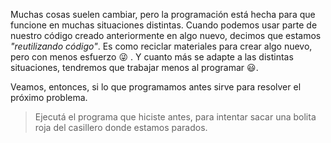 Muchas cosas suelen cambiar, pero la programación está hecha para que funcione en muchas situaciones distintas. 
Cuando podemos usar parte de nuestro código creado anteriormente en algo nuevo, decimos que estamos _"reutilizando código"_. Es como reciclar materiales para crear algo nuevo, pero con menos esfuerzo :stuck_out_tongue_winking_eye: . Y cuanto más se adapte a las distintas situaciones, tendremos que trabajar menos al programar :smiley:. 

Veamos, entonces, si lo que programamos antes sirve para resolver el próximo problema. 

> Ejecutá el programa que hiciste antes, para intentar sacar una bolita roja del casillero donde estamos parados. 